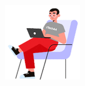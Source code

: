 <div align='center'>
  <img src='https://github.com/foo290/foo290/blob/master/icons/prpg.gif'>
</div>
